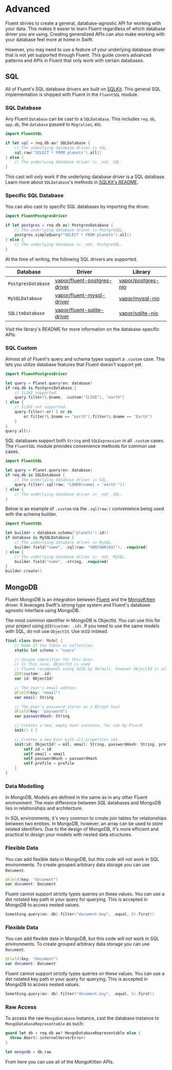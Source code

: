 # Advanced

Fluent strives to create a general, database-agnostic API for working with your data. This makes it easier to learn Fluent regardless of which database driver you are using. Creating generalized APIs can also make working with your database feel more at home in Swift. 

However, you may need to use a feature of your underlying database driver that is not yet supported through Fluent. This guide covers advanced patterns and APIs in Fluent that only work with certain databases.

## SQL

All of Fluent's SQL database drivers are built on [SQLKit](https://github.com/vapor/sql-kit). This general SQL implementation is shipped with Fluent in the `FluentSQL` module.

### SQL Database

Any Fluent `Database` can be cast to a `SQLDatabase`. This includes `req.db`, `app.db`, the `database` passed to `Migration`, etc. 

```swift
import FluentSQL

if let sql = req.db as? SQLDatabase {
    // The underlying database driver is SQL.
    sql.raw("SELECT * FROM planets").all()
} else {
    // The underlying database driver is _not_ SQL.
}
```

This cast will only work if the underlying database driver is a SQL database. Learn more about `SQLDatabase`'s methods in [SQLKit's README](https://github.com/vapor/sql-kit).

### Specific SQL Database

You can also cast to specific SQL databases by importing the driver. 

```swift
import FluentPostgresDriver

if let postgres = req.db as? PostgresDatabase {
    // The underlying database driver is PostgreSQL.
    postgres.simpleQuery("SELECT * FROM planets").all()
} else {
    // The underlying database is _not_ PostgreSQL.
}
```

At the time of writing, the following SQL drivers are supported.

|Database|Driver|Library|
|-|-|-|
|`PostgresDatabase`|[vapor/fluent-postgres-driver](https://github.com/vapor/fluent-postgres-driver)|[vapor/postgres-nio](https://github.com/vapor/postgres-nio)|
|`MySQLDatabase`|[vapor/fluent-mysql-driver](https://github.com/vapor/fluent-mysql-driver)|[vapor/mysql-nio](https://github.com/vapor/mysql-nio)|
|`SQLiteDatabase`|[vapor/fluent-sqlite-driver](https://github.com/vapor/fluent-sqlite-driver)|[vapor/sqlite-nio](https://github.com/vapor/sqlite-nio)|

Visit the library's README for more information on the database-specific APIs.

### SQL Custom

Almost all of Fluent's query and schema types support a `.custom` case. This lets you utilize database features that Fluent doesn't support yet. 

```swift
import FluentPostgresDriver

let query = Planet.query(on: database)
if req.db is PostgresDatabase {
    // ILIKE supported.
    query.filter(\.$name, .custom("ILIKE"), "earth")
} else {
    // ILIKE not supported.
    query.filter(.or) { or in
        or.filter(\.$name == "earth").filter(\.$name == "Earth")
    }
}
query.all()
```

SQL databases support both `String` and `SQLExpression` in all `.custom` cases. The `FluentSQL` module provides convenience methods for common use cases.

```swift
import FluentSQL

let query = Planet.query(on: database)
if req.db is SQLDatabase {
    // The underlying database driver is SQL.
    query.filter(.sql(raw: "LOWER(name) = 'earth'"))
} else {
    // The underlying database driver is _not_ SQL.
}
```

Below is an example of `.custom` via the `.sql(raw:)` convenience being used with the schema builder.

```swift
import FluentSQL

let builder = database.schema("planets").id()
if database is MySQLDatabase {
    // The underlying database driver is MySQL.
    builder.field("name", .sql(raw: "VARCHAR(64)"), .required)
} else {
    // The underlying database driver is _not_ MySQL.
    builder.field("name", .string, .required)
}
builder.create()
```

## MongoDB

Fluent MongoDB is an integration between [Fluent](../fluent/overview.md) and the [MongoKitten](https://github.com/OpenKitten/MongoKitten/) driver. It leverages Swift's strong type system and Fluent's database agnostic interface using MongoDB.

The most common identifier in MongoDB is ObjectId. You can use this for your project using `@ID(custom: .id)`.
If you need to use the same models with SQL, do not use `ObjectId`. Use `UUID` instead.

```swift
final class User: Model {
    // Name of the table or collection.
    static let schema = "users"

    // Unique identifier for this User.
    // In this case, ObjectId is used
    // Fluent recommends using UUID by default, however ObjectId is also supported
    @ID(custom: .id)
    var id: ObjectId?

    // The User's email address
    @Field(key: "email")
    var email: String

    // The User's password stores as a BCrypt hash
    @Field(key: "password")
    var passwordHash: String

    // Creates a new, empty User instance, for use by Fluent
    init() { }

    // Creates a new User with all properties set.
    init(id: ObjectId? = nil, email: String, passwordHash: String, profile: Profile) {
        self.id = id
        self.email = email
        self.passwordHash = passwordHash
        self.profile = profile
    }
}
```

### Data Modelling

In MongoDB, Models are defined in the same as in any other Fluent environment. The main difference between SQL databases and MongoDB lies in relationships and architecture.

In SQL environments, it's very common to create join tables for relationships between two entities. In MongoDB, however, an array can be used to store related identifiers. Due to the design of MongoDB, it's more efficient and practical to design your models with nested data structures.

### Flexible Data

You can add flexible data in MongoDB, but this code will not work in SQL environments.
To create grouped arbitrary data storage you can use `Document`.

```swift
@Field(key: "document")
var document: Document
```

Fluent cannot support strictly types queries on these values. You can use a dot notated key path in your query for querying.
This is accepted in MongoDB to access nested values.

```swift
Something.query(on: db).filter("document.key", .equal, 5).first()
```

### Flexible Data

You can add flexible data in MongoDB, but this code will not work in SQL environments.
To create grouped arbitrary data storage you can use `Document`.

```swift
@Field(key: "document")
var document: Document
```

Fluent cannot support strictly types queries on these values. You can use a dot notated key path in your query for querying.
This is accepted in MongoDB to access nested values.

```swift
Something.query(on: db).filter("document.key", .equal, 5).first()
```

### Raw Access

To access the raw `MongoDatabase` instance, cast the database instance to `MongoDatabaseRepresentable` as such:

```swift
guard let db = req.db as? MongoDatabaseRepresentable else {
  throw Abort(.internalServerError)
}

let mongodb = db.raw
```

From here you can use all of the MongoKitten APIs.
